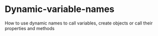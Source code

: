 # Dynamic-variable-names
How to use dynamic names to call variables, create objects or call their properties and methods
